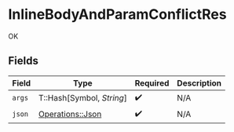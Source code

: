 # InlineBodyAndParamConflictRes

OK


## Fields

| Field                                               | Type                                                | Required                                            | Description                                         |
| --------------------------------------------------- | --------------------------------------------------- | --------------------------------------------------- | --------------------------------------------------- |
| `args`                                              | T::Hash[Symbol, *String*]                           | :heavy_check_mark:                                  | N/A                                                 |
| `json`                                              | [Operations::Json](../../models/operations/json.md) | :heavy_check_mark:                                  | N/A                                                 |